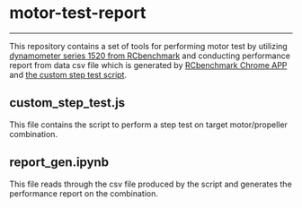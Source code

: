 # motor-test-report
---
This repository contains a set of tools for performing motor test by utilizing [dynamometer series 1520 from RCbenchmark](http://www.rcbenchmark.com/product/thrust-stand-1520/) and conducting performance report from data csv file which is generated by [RCbenchmark Chrome APP](https://chrome.google.com/webstore/detail/rcbenchmarkcom-gui/loaadjknlfcpljcickkiogkbmollildg) and [the custom step test script](./custom_step_test.js).

## custom_step_test.js
This file contains the script to perform a step test on target motor/propeller combination.

## report_gen.ipynb
This file reads through the csv file produced by the script and generates the performance report on the combination.